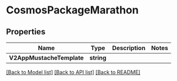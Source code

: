# CosmosPackageMarathon

## Properties
Name | Type | Description | Notes
------------ | ------------- | ------------- | -------------
**V2AppMustacheTemplate** | **string** |  | 

[[Back to Model list]](../README.md#documentation-for-models) [[Back to API list]](../README.md#documentation-for-api-endpoints) [[Back to README]](../README.md)


